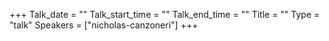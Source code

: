 +++
Talk_date = ""
Talk_start_time = ""
Talk_end_time = ""
Title = ""
Type = "talk"
Speakers = ["nicholas-canzoneri"]
+++